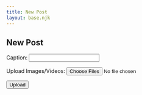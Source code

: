 ```yaml
---
title: New Post
layout: base.njk
---
```


## New Post

<form id="uploadForm">
  <label for="title">Caption:</label>
  <input type="text" id="title" name="title" required>
  
  <label for="files">Upload Images/Videos:</label>
  <input type="file" id="files" name="files" multiple accept="image/*,video/*" required>
  
  <button type="submit">Upload</button>
</form>

<div id="uploadStatus"></div>

<script src="/scripts.js"></script>
